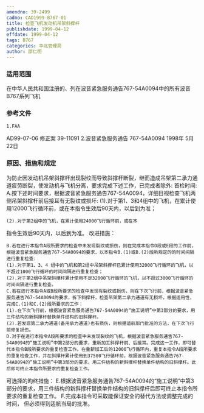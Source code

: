 ```yaml
---
amendno: 39-2499
cadno: CAD1999-B767-01
title: 检查飞机发动机吊架斜撑杆
publishdate: 1999-04-12
effdate: 1999-04-12
tags: B767
categories: 华北管理局
author: 邵仁明
---
```


### 适用范围 
在中华人民共和国注册的、列在波音紧急服务通告767-54A0094中的所有波音B767系列飞机

<!--more-->
### 参考文件
    1.FAA 
AD99-07-06 修正案 39-11091 
    2.波音紧急服务通告 767-54A0094 1998年 5月 22日

### 原因、措施和规定 
为防止因发动机吊架斜撑杆出现裂纹而导致斜撑杆断裂，继而造成吊架第二承力通道疲劳断裂，使发动机与飞机分离，要求完成下述工作，已完成者除外: 
    首检时间: 
    A.按下述时间要求，根据波音紧急服务通告767-54A0094，详细目视检查飞机两侧吊架斜撑杆前后接耳有无裂纹或损坏: 
    (1).对于第1、3和4组中的飞机，在累计使用12000飞行循环前，或在本指令生效后90天内，以后到为准； 

    (2).对于第2组中的飞机，在累计使用24000飞行循环前，或在本
指令生效后90天内，以后到为准。 改进措施： 
  
    B.若在进行本指令A段所要求的检查中未发现裂纹或损伤，则在完成本指令D段或E段的工作前，根据波音紧急服务通告767-54A0094的要求，以本指令B.(1)或B.(2)段所规定的的时间间隔进行重复检查: 
    (1).对于第1、3、4 组中的飞机和第2组中吊架斜撑杆已累计使用32000飞行循环的飞机，以不超过1000飞行循环的时间间隔进行重复检查； 
    (2).对于第2组中吊架斜撑杆累计使用不足32000飞行循环的飞机，以不超过3000飞行循环的时间间隔进行重复检查。 
    C.若在进行本指令A或B段所要求的检查中发现有裂纹或损伤，则在下次飞行前，根据波音紧急服务通告767-54A0094的要求，拆下斜撑杆，检查吊架第二承力通道有无损坏，根据适用性，完成C.(1)和C.(2)段所要求的工作： 
    (1).在下次飞行前，根据波音紧急服务通告767-54A0094的“施工说明”中第3部分的要求，用三件结构的新斜撑杆替换单件结构的旧斜撑杆。 
    (2).若发现第二承力通道(备用承力通道)也有损伤，则根据适航部门批准的方法，在下次飞行前修复损伤。 
    D.对于在进行本指令A段所要求的检查中未发现裂纹的飞机，根据波音紧急服务通告767-54A0094的“施工说明”中第2部分的要求，重新加工斜撑杆前、后接耳。完成这一工作，即可替代本指令B段所要求的重复检查工作。在重新加工后的12000飞行循环内，重复本指令A段所要求的重复检查工作，并在斜撑杆累计使用到37500飞行循环前，根据波音紧急服务通告767-54A0094的“施工说明”中第3部分的要求，用三件结构的新斜撑杆替换单件结构的旧斜撑杆。此后即可终止本指令所要求的重复检查工作。 
可选择的昀终措施： 
    E.根据波音紧急服务通告767-54A0094的“施工说明”中第3部分的要求，用三件结构的新斜撑杆替换单件结构的旧斜撑杆后即可终止本指令所要求的重复检查工作。 
    F.完成本指令可采取能保证安全的替代方法或调整完成的时间， 但必须得到适航当局的批准。

